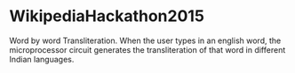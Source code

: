 # WikipediaHackathon2015
Word by word Transliteration. When the user types in an english word, the microprocessor circuit generates the transliteration of that word in different Indian languages.
